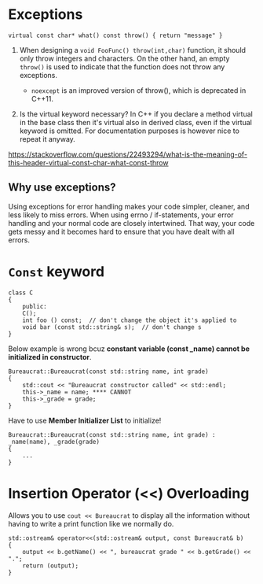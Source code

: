 # Exceptions
```
virtual const char* what() const throw() { return "message" }
```
1. When designing a ```void FooFunc() throw(int,char)``` function, it should only 
throw integers and characters. On the other hand, an empty ```throw()``` is used to 
indicate that the function does not throw any exceptions.
	- ```noexcept``` is an improved version of throw(), which is deprecated in C++11. 

2. Is the virtual keyword necessary?
In C++ if you declare a method virtual in the base class then it's virtual also 
in derived class, even if the virtual keyword is omitted.
For documentation purposes is however nice to repeat it anyway.

https://stackoverflow.com/questions/22493294/what-is-the-meaning-of-this-header-virtual-const-char-what-const-throw
## Why use exceptions? 
Using exceptions for error handling makes your code simpler, cleaner, and less 
likely to miss errors. When using errno / if-statements, your error handling 
and your normal code are closely intertwined. That way, your code gets messy 
and it becomes hard to ensure that you have dealt with all errors.

# ```Const``` keyword
```
class C 
{
	public:
   	C();
	int foo () const;  // don't change the object it's applied to
	void bar (const std::string& s);  // don't change s
}
```

Below example is wrong bcuz **constant variable (const _name) cannot be initialized in constructor**.
```
Bureaucrat::Bureaucrat(const std::string name, int grade)
{
	std::cout << "Bureaucrat constructor called" << std::endl;
	this->_name = name; **** CANNOT
	this->_grade = grade;
}
```

Have to use **Member Initializer List** to initialize!
```
Bureaucrat::Bureaucrat(const std::string name, int grade) : _name(name), _grade(grade)
{ 
	...
}
```

# Insertion Operator (<<) Overloading
Allows you to use ```cout << Bureaucrat``` to display all the information without having
to write a print function like we normally do.
```
std::ostream& operator<<(std::ostream& output, const Bureaucrat& b)
{
	output << b.getName() << ", bureaucrat grade " << b.getGrade() << ".";
	return (output);
}
```
